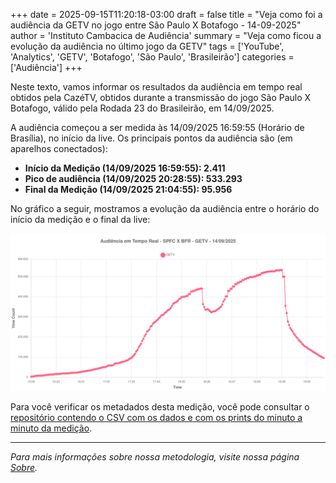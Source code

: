 +++
date = 2025-09-15T11:20:18-03:00
draft = false
title = "Veja como foi a audiência da GETV no jogo entre São Paulo X Botafogo - 14-09-2025"
author = 'Instituto Cambacica de Audiência'
summary = "Veja como ficou a evolução da audiência no último jogo da GETV"
tags = ['YouTube', 'Analytics', 'GETV', 'Botafogo', 'São Paulo', 'Brasileirão']
categories = ['Audiência']
+++

Neste texto, vamos informar os resultados da audiência em tempo real obtidos pela CazéTV, obtidos durante a transmissão do jogo São Paulo X Botafogo, válido pela Rodada 23 do Brasileirão, em 14/09/2025.

A audiência começou a ser medida às 14/09/2025 16:59:55 (Horário de Brasília), no início da live. Os principais pontos da audiência são (em aparelhos conectados):

* **Início da Medição (14/09/2025 16:59:55): 2.411**
* **Pico de audiência (14/09/2025 20:28:55): 533.293**
* **Final da Medição (14/09/2025 21:04:55): 95.956**

No gráfico a seguir, mostramos a evolução da audiência entre o horário do início da medição e o final da live:

![Gráfico de Audiência](audiencia-graph.png)

Para você verificar os metadados desta medição, você pode consultar o [repositório contendo o CSV com os dados e com os prints do minuto a minuto da medição](https://github.com/institutocambacica/2025-09-14_SPFCXBFR_GETV).

---

*Para mais informações sobre nossa metodologia, visite nossa página [Sobre](/sobre).*